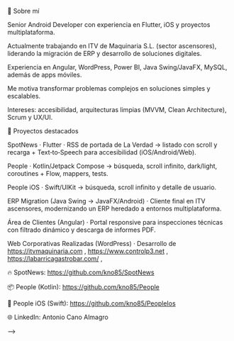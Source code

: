 🧭 Sobre mí

Senior Android Developer con experiencia en Flutter, iOS y proyectos multiplataforma.

Actualmente trabajando en ITV de Maquinaria S.L. (sector ascensores), liderando la migración de ERP y desarrollo de soluciones digitales.

Experiencia en Angular, WordPress, Power BI, Java Swing/JavaFX, MySQL, además de apps móviles.

Me motiva transformar problemas complejos en soluciones simples y escalables.

Intereses: accesibilidad, arquitecturas limpias (MVVM, Clean Architecture), Scrum y UX/UI.

🚀 Proyectos destacados

SpotNews · Flutter · RSS de portada de La Verdad → listado con scroll y recarga + Text‑to‑Speech para accesibilidad (iOS/Android/Web).

People · Kotlin/Jetpack Compose → búsqueda, scroll infinito, dark/light, coroutines + Flow, mappers, tests.

People iOS · Swift/UIKit → búsqueda, scroll infinito y detalle de usuario.

ERP Migration (Java Swing → JavaFX/Android) · Cliente final en ITV ascensores, modernizando un ERP heredado a entornos multiplataforma.

Área de Clientes (Angular) · Portal responsive para inspecciones técnicas con filtrado dinámico y descarga de informes PDF.

Web Corporativas Realizadas (WordPress) · Desarrollo de https://itvmaquinaria.com , https://www.controlp3.net , https://labarricagastrobar.com/ , 


🔥 SpotNews: https://github.com/kno85/SpotNews

📦 People (Kotlin): https://github.com/kno85/People

🍎 People iOS (Swift): https://github.com/kno85/PeopleIos

🌐 LinkedIn: Antonio Cano Almagro


-->
